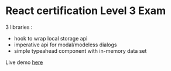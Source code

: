 # React certification Level 3 Exam

3 libraries :
- hook to wrap local storage api 
- imperative api for modal/modeless dialogs
- simple typeahead component with in-memory data set 

Live demo [here](https://stephane78150.github.io/react-level3-cert) 
